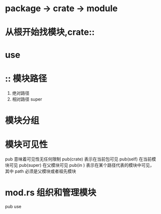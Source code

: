 # package -> crate -> module

# 从根开始找模块,crate::

# use 

# :: 模块路径
1. 绝对路径
2. 相对路径 super


# 模块分组

# 模块可见性

pub 意味着可见性无任何限制
pub(crate) 表示在当前包可见
pub(self) 在当前模块可见
pub(super) 在父模块可见
pub(in <path>) 表示在某个路径代表的模块中可见，其中 path 必须是父模块或者祖先模块


# mod.rs 组织和管理模块

pub use